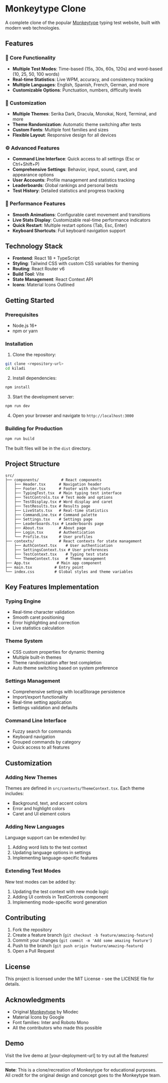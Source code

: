 # Monkeytype Clone

A complete clone of the popular [Monkeytype](https://monkeytype.com/) typing test website, built with modern web technologies.

## Features

### 🎯 Core Functionality
- **Multiple Test Modes**: Time-based (15s, 30s, 60s, 120s) and word-based (10, 25, 50, 100 words)
- **Real-time Statistics**: Live WPM, accuracy, and consistency tracking
- **Multiple Languages**: English, Spanish, French, German, and more
- **Customizable Options**: Punctuation, numbers, difficulty levels

### 🎨 Customization
- **Multiple Themes**: Serika Dark, Dracula, Monokai, Nord, Terminal, and more
- **Theme Randomization**: Automatic theme switching after tests
- **Custom Fonts**: Multiple font families and sizes
- **Flexible Layout**: Responsive design for all devices

### ⚙️ Advanced Features
- **Command Line Interface**: Quick access to all settings (Esc or Ctrl+Shift+P)
- **Comprehensive Settings**: Behavior, input, sound, caret, and appearance options
- **User Accounts**: Profile management and statistics tracking
- **Leaderboards**: Global rankings and personal bests
- **Test History**: Detailed statistics and progress tracking

### 🚀 Performance Features
- **Smooth Animations**: Configurable caret movement and transitions
- **Live Stats Display**: Customizable real-time performance indicators
- **Quick Restart**: Multiple restart options (Tab, Esc, Enter)
- **Keyboard Shortcuts**: Full keyboard navigation support

## Technology Stack

- **Frontend**: React 18 + TypeScript
- **Styling**: Tailwind CSS with custom CSS variables for theming
- **Routing**: React Router v6
- **Build Tool**: Vite
- **State Management**: React Context API
- **Icons**: Material Icons Outlined

## Getting Started

### Prerequisites
- Node.js 16+ 
- npm or yarn

### Installation

1. Clone the repository:
```bash
git clone <repository-url>
cd kiladi
```

2. Install dependencies:
```bash
npm install
```

3. Start the development server:
```bash
npm run dev
```

4. Open your browser and navigate to `http://localhost:3000`

### Building for Production

```bash
npm run build
```

The built files will be in the `dist` directory.

## Project Structure

```
src/
├── components/          # React components
│   ├── Header.tsx      # Navigation header
│   ├── Footer.tsx      # Footer with shortcuts
│   ├── TypingTest.tsx  # Main typing test interface
│   ├── TestControls.tsx # Test mode and options
│   ├── TestDisplay.tsx # Word display and caret
│   ├── TestResults.tsx # Results page
│   ├── LiveStats.tsx   # Real-time statistics
│   ├── CommandLine.tsx # Command palette
│   ├── Settings.tsx    # Settings page
│   ├── Leaderboards.tsx # Leaderboards page
│   ├── About.tsx       # About page
│   ├── Login.tsx       # Authentication
│   └── Profile.tsx     # User profiles
├── contexts/           # React contexts for state management
│   ├── AuthContext.tsx    # User authentication
│   ├── SettingsContext.tsx # User preferences
│   ├── TestContext.tsx    # Typing test state
│   └── ThemeContext.tsx   # Theme management
├── App.tsx            # Main app component
├── main.tsx          # Entry point
└── index.css         # Global styles and theme variables
```

## Key Features Implementation

### Typing Engine
- Real-time character validation
- Smooth caret positioning
- Error highlighting and correction
- Live statistics calculation

### Theme System
- CSS custom properties for dynamic theming
- Multiple built-in themes
- Theme randomization after test completion
- Auto theme switching based on system preference

### Settings Management
- Comprehensive settings with localStorage persistence
- Import/export functionality
- Real-time setting application
- Settings validation and defaults

### Command Line Interface
- Fuzzy search for commands
- Keyboard navigation
- Grouped commands by category
- Quick access to all features

## Customization

### Adding New Themes
Themes are defined in `src/contexts/ThemeContext.tsx`. Each theme includes:
- Background, text, and accent colors
- Error and highlight colors
- Caret and UI element colors

### Adding New Languages
Language support can be extended by:
1. Adding word lists to the test context
2. Updating language options in settings
3. Implementing language-specific features

### Extending Test Modes
New test modes can be added by:
1. Updating the test context with new mode logic
2. Adding UI controls in TestControls component
3. Implementing mode-specific word generation

## Contributing

1. Fork the repository
2. Create a feature branch (`git checkout -b feature/amazing-feature`)
3. Commit your changes (`git commit -m 'Add some amazing feature'`)
4. Push to the branch (`git push origin feature/amazing-feature`)
5. Open a Pull Request

## License

This project is licensed under the MIT License - see the LICENSE file for details.

## Acknowledgments

- Original [Monkeytype](https://monkeytype.com/) by Miodec
- Material Icons by Google
- Font families: Inter and Roboto Mono
- All the contributors who made this possible

## Demo

Visit the live demo at [your-deployment-url] to try out all the features!

---

**Note**: This is a clone/recreation of Monkeytype for educational purposes. All credit for the original design and concept goes to the Monkeytype team.

